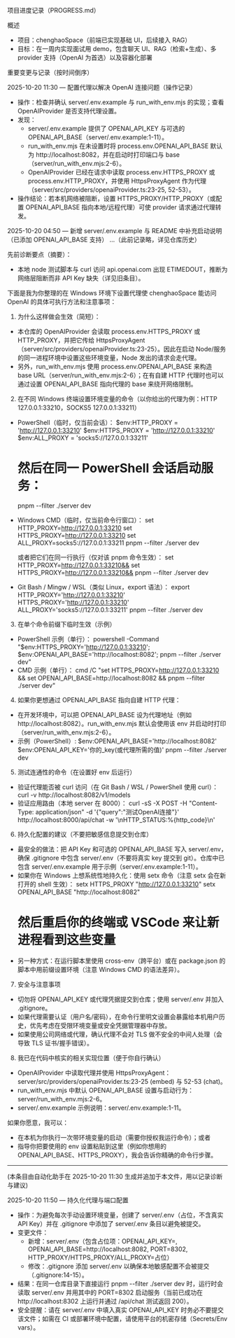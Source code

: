 项目进度记录（PROGRESS.md）

概述
- 项目：chenghaoSpace（前端已实现基础 UI，后续接入 RAG）
- 目标：在一周内实现面试用 demo，包含聊天 UI、RAG（检索+生成）、多 provider 支持（OpenAI 为首选）以及容器化部署

重要变更与记录（按时间倒序）

2025-10-20 11:30 — 配置代理以解决 OpenAI 连接问题（操作记录）
- 操作：检查并确认 server/.env.example 与 run_with_env.mjs 的实现；查看 OpenAIProvider 是否支持代理设置。
- 发现：
  - server/.env.example 提供了 OPENAI_API_KEY 与可选的 OPENAI_API_BASE（server/.env.example:1-11）。
  - run_with_env.mjs 在未设置时将 process.env.OPENAI_API_BASE 默认为 http://localhost:8082，并在启动时打印端口与 base（server/run_with_env.mjs:2-6）。
  - OpenAIProvider 已经在请求中读取 process.env.HTTPS_PROXY 或 process.env.HTTP_PROXY，并使用 HttpsProxyAgent 作为代理（server/src/providers/openaiProvider.ts:23-25, 52-53）。
- 操作结论：若本机网络被阻断，设置 HTTPS_PROXY/HTTP_PROXY（或配置 OPENAI_API_BASE 指向本地/远程代理）可使 provider 请求通过代理转发。

2025-10-20 04:50 — 新增 server/.env.example 与 README 中补充启动说明（已添加 OPENAI_API_BASE 支持）
...（此前记录略，详见仓库历史）

先前诊断要点（摘要）：
- 本地 node 测试脚本与 curl 访问 api.openai.com 出现 ETIMEDOUT，推断为网络层阻断而非 API Key 缺失（详见旧条目）。

下面是我为你整理的在 Windows 环境下设置代理使 chenghaoSpace 能访问 OpenAI 的具体可执行方法和注意事项：

1) 为什么这样做会生效（简短）：
- 本仓库的 OpenAIProvider 会读取 process.env.HTTPS_PROXY 或 HTTP_PROXY，并把它传给 HttpsProxyAgent（server/src/providers/openaiProvider.ts:23-25）。因此在启动 Node/服务的同一进程环境中设置这些环境变量，Node 发出的请求会走代理。
- 另外，run_with_env.mjs 使用 process.env.OPENAI_API_BASE 来构造 base URL（server/run_with_env.mjs:2-6）；在有自建 HTTP 代理时也可以通过设置 OPENAI_API_BASE 指向代理的 base 来绕开网络限制。

2) 在不同 Windows 终端设置环境变量的命令（以你给出的代理为例：HTTP 127.0.0.1:33210，SOCKS5 127.0.0.1:33211）
- PowerShell（临时，仅当前会话）：
  $env:HTTP_PROXY = 'http://127.0.0.1:33210'
  $env:HTTPS_PROXY = 'http://127.0.0.1:33210'
  $env:ALL_PROXY = 'socks5://127.0.0.1:33211'
  # 然后在同一 PowerShell 会话启动服务：
  pnpm --filter ./server dev

- Windows CMD（临时，仅当前命令行窗口）：
  set HTTP_PROXY=http://127.0.0.1:33210
  set HTTPS_PROXY=http://127.0.0.1:33210
  set ALL_PROXY=socks5://127.0.0.1:33211
  pnpm --filter ./server dev

  或者把它们在同一行执行（仅对该 pnpm 命令生效）：
  set HTTP_PROXY=http://127.0.0.1:33210&& set HTTPS_PROXY=http://127.0.0.1:33210&& pnpm --filter ./server dev

- Git Bash / Mingw / WSL（类似 Linux，export 语法）：
  export HTTP_PROXY='http://127.0.0.1:33210' HTTPS_PROXY='http://127.0.0.1:33210' ALL_PROXY='socks5://127.0.0.1:33211'
  pnpm --filter ./server dev

3) 在单个命令前缀下临时生效（示例）
- PowerShell 示例（单行）：
  powershell -Command "$env:HTTPS_PROXY='http://127.0.0.1:33210'; $env:OPENAI_API_BASE='http://localhost:8082'; pnpm --filter ./server dev"
- CMD 示例（单行）：
  cmd /C "set HTTPS_PROXY=http://127.0.0.1:33210 && set OPENAI_API_BASE=http://localhost:8082 && pnpm --filter ./server dev"

4) 如果你更想通过 OPENAI_API_BASE 指向自建 HTTP 代理：
- 在开发环境中，可以把 OPENAI_API_BASE 设为代理地址（例如 http://localhost:8082）。run_with_env.mjs 默认会使用该 env 并启动时打印（server/run_with_env.mjs:2-6）。
- 示例（PowerShell）:
  $env:OPENAI_API_BASE='http://localhost:8082'
  $env:OPENAI_API_KEY='你的_key(或代理所需的值)'
  pnpm --filter ./server dev

5) 测试连通性的命令（在设置好 env 后运行）
- 验证代理能否被 curl 访问（在 Git Bash / WSL / PowerShell 使用 curl）：
  curl -v http://localhost:8082/v1/models
- 验证应用路由（本地 server 在 8000）：
  curl -sS -X POST -H "Content-Type: application/json" -d '{"query":"测试OpenAI连接"}' http://localhost:8000/api/chat -w '\nHTTP_STATUS:%{http_code}\n'

6) 持久化配置的建议（不要把敏感信息提交到仓库）
- 最安全的做法：把 API Key 和可选的 OPENAI_API_BASE 写入 server/.env，确保 .gitignore 中包含 server/.env（不要将真实 key 提交到 git）。仓库中已包含 server/.env.example 用于示例（server/.env.example:1-11）。
- 如果你在 Windows 上想系统性地持久化：使用 setx 命令（注意 setx 会在新打开的 shell 生效）：
  setx HTTPS_PROXY "http://127.0.0.1:33210"
  setx OPENAI_API_BASE "http://localhost:8082"
  # 然后重启你的终端或 VSCode 来让新进程看到这些变量
- 另一种方式：在运行脚本里使用 cross-env（跨平台）或在 package.json 的脚本中用前缀设置环境（注意 Windows CMD 的语法差异）。

7) 安全与注意事项
- 切勿将 OPENAI_API_KEY 或代理凭据提交到仓库；使用 server/.env 并加入 .gitignore。
- 如果代理需要认证（用户名/密码），在命令行里明文设置会暴露给本机用户历史，优先考虑在受限环境变量或安全凭据管理器中存放。
- 如果使用公司网络或代理，确认代理不会对 TLS 做不安全的中间人处理（会导致 TLS 证书/握手错误）。

8) 我已在代码中核实的相关实现位置（便于你自行确认）
- OpenAIProvider 中读取代理并使用 HttpsProxyAgent：server/src/providers/openaiProvider.ts:23-25 (embed) 与 52-53 (chat)。
- run_with_env.mjs 中默认 OPENAI_API_BASE 设置与启动行为：server/run_with_env.mjs:2-6。
- server/.env.example 示例说明：server/.env.example:1-11。

如果你愿意，我可以：
- 在本机为你执行一次带环境变量的启动（需要你授权我运行命令）；或者
- 指导你把要使用的 env 设置粘贴到这里（例如你想用的 OPENAI_API_BASE、HTTPS_PROXY），我会告诉你精确的命令行步骤。

----
(本条目由自动化助手在 2025-10-20 11:30 生成并追加于本文件，用以记录诊断与建议)

2025-10-20 11:50 — 持久化代理与端口配置
- 操作：为避免每次手动设置环境变量，创建了 server/.env（占位，不含真实 API Key）并在 .gitignore 中添加了 server/.env 条目以避免被提交。
- 变更文件：
  - 新增：server/.env（包含占位项：OPENAI_API_KEY=, OPENAI_API_BASE=http://localhost:8082, PORT=8302, HTTP_PROXY/HTTPS_PROXY/ALL_PROXY=占位）
  - 修改：.gitignore 添加 server/.env 以确保本地敏感配置不会被提交（.gitignore:14-15）。
- 结果：在同一仓库目录下直接运行 pnpm --filter ./server dev 时，运行时会读取 server/.env 并用其中的 PORT=8302 启动服务（当前已成功在 http://localhost:8302 上运行并通过 /api/chat 测试返回 200）。
- 安全提醒：请在 server/.env 中填入真实 OPENAI_API_KEY 时务必不要提交该文件；如需在 CI 或部署环境中配置，请使用平台的机密存储（Secrets/Env vars）。

